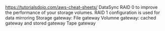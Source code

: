 https://tutorialsdojo.com/aws-cheat-sheets/
DataSync
RAID 0 to improve the performance of your storage volumes. RAID 1 configuration is used for data mirroring
Storage gateway:
  File gateway
  Volumne gateway: cached gateway and stored gateway
  Tape gateway
